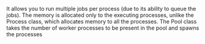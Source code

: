 It allows you to run multiple jobs per process (due to its ability to queue the jobs). The memory is allocated only to the executing processes, unlike the Process class, which allocates memory to all the processes. The Pool class takes the number of worker processes to be present in the pool and spawns the processes
